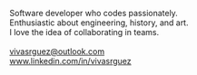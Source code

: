 Software developer who codes passionately.<br>
Enthusiastic about engineering, history, and art.<br>
I love the idea of collaborating in teams.<br><br>
vivasrguez@outlook.com<br>
www.linkedin.com/in/vivasrguez
